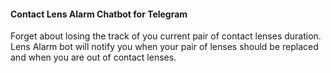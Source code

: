 #### Contact Lens Alarm Chatbot for Telegram

Forget about losing the track of you current pair of contact lenses duration. Lens Alarm bot will notify you when your pair of lenses should be replaced and when you are out of contact lenses.
